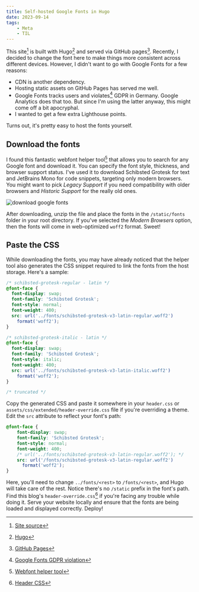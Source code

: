 ```yaml
---
title: Self-hosted Google Fonts in Hugo
date: 2023-09-14
tags:
    - Meta
    - TIL
---
```


This site[^1] is built with Hugo[^2] and served via GitHub pages[^3]. Recently, I decided to
change the font here to make things more consistent across different devices. However, I
didn't want to go with Google Fonts for a few reasons:

-   CDN is another dependency.
-   Hosting static assets on GitHub Pages has served me well.
-   Google Fonts tracks users and violates[^4] GDPR in Germany. Google Analytics does that
    too. But since I'm using the latter anyway, this might come off a bit apocryphal.
-   I wanted to get a few extra Lighthouse points.

Turns out, it's pretty easy to host the fonts yourself.

## Download the fonts

I found this fantastic webfont helper tool[^5] that allows you to search for any Google font
and download it. You can specify the font style, thickness, and browser support status. I've
used it to download Schibsted Grotesk for text and JetBrains Mono for code snippets,
targeting only modern browsers. You might want to pick _Legacy Support_ if you need
compatibility with older browsers and _Historic Support_ for the really old ones.

![download google fonts][image_1]

After downloading, unzip the file and place the fonts in the `/static/fonts` folder in your
root directory. If you've selected the _Modern Browsers_ option, then the fonts will come in
web-optimized `woff2` format. Sweet!

## Paste the CSS

While downloading the fonts, you may have already noticed that the helper tool also
generates the CSS snippet required to link the fonts from the host storage. Here's a sample:

```css
/* schibsted-grotesk-regular - latin */
@font-face {
  font-display: swap;
  font-family: 'Schibsted Grotesk';
  font-style: normal;
  font-weight: 400;
  src: url('../fonts/schibsted-grotesk-v3-latin-regular.woff2')
    format('woff2');
}

/* schibsted-grotesk-italic - latin */
@font-face {
  font-display: swap;
  font-family: 'Schibsted Grotesk';
  font-style: italic;
  font-weight: 400;
  src: url('../fonts/schibsted-grotesk-v3-latin-italic.woff2')
    format('woff2');
}

/* truncated */
```

Copy the generated CSS and paste it somewhere in your `header.css` or
`assets/css/extended/header-override.css` file if you're overriding a theme. Edit the `src`
attribute to reflect your font's path:

```css
@font-face {
    font-display: swap;
    font-family: 'Schibsted Grotesk';
    font-style: normal;
    font-weight: 400;
    /* url('../fonts/schibsted-grotesk-v3-latin-regular.woff2'); */
    src: url('/fonts/schibsted-grotesk-v3-latin-regular.woff2')
      format('woff2');
}
```

Here, you'll need to change `../fonts/<rest>` to `/fonts/<rest>`, and Hugo will take care of
the rest. Notice there's no `/static` prefix in the font's path. Find this blog's
`header-override.css`[^6] if you're facing any trouble while doing it. Serve your website
locally and ensure that the fonts are being loaded and displayed correctly. Deploy!

[^1]: [Site source](https://github.com/rednafi/rednafi.com/)

[^2]: [Hugo](https://gohugo.io/)

[^3]: [GitHub Pages](https://pages.github.com/)

[^4]:
    [Google Fonts GDPR violation](https://rewis.io/urteile/urteil/lhm-20-01-2022-3-o-1749320/)

[^5]: [Webfont helper tool](https://gwfh.mranftl.com/fonts)

[^6]:
    [Header CSS](https://github.com/rednafi/rednafi.com/blob/main/assets/css/extended/header-override.css)

[image_1]:
    https://user-images.githubusercontent.com/30027932/267879992-c61a4008-d05f-45f4-9cee-ca7435bd2459.png
